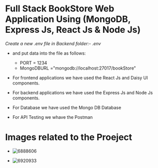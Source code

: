 # Full Stack BookStore Web Application Using (MongoDB, Express Js, React Js & Node Js)

_Create a new .env file in Backend folder:- .env_

- and put data into the file as follows:

  - PORT = 1234
  - MongoDBURL ="mongodb://localhost:27017/bookStore"

- For frontend applications we have used the React Js and Daisy UI components.
- For backend applications we have used the Express Js and Node Js components.
- For Database we have used the Mongo DB Database
- For API Testing we whave the Postman

# Images related to the Proeject

- ![6888606](https://github.com/shubhamdsk/BookStore-React-Project/assets/87111500/17fa458a-e09e-464f-ab05-c962ab208641)

- ![6920933](https://github.com/shubhamdsk/BookStore-React-Project/assets/87111500/812e9ce9-3180-4685-bd7b-c0edc80a1bef)
